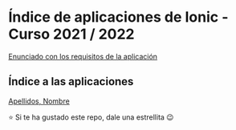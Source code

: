 # Índice de aplicaciones de Ionic - Curso 2021 / 2022

[Enunciado con los requisitos de la aplicación](trabajo_ionic_v3.pdf)

## Índice a las aplicaciones

[Apellidos, Nombre](#)



:star: Si te ha gustado este repo, dale una estrellita :wink:
